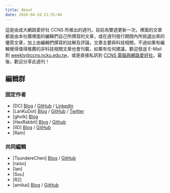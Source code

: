 ```yaml
---
title: About
date: 2020-04-28 21:55:04
---
```


這是由成大網路愛好社 CCNS 所推出的週刊，目前為雙週更新一次，裡面的文章都是由本社團裡面的編輯們自己所撰寫的文章，或在週刊發行期間內所挑選出來的優質文章，加上由編輯們撰寫的註解及評論，文章主要與科技相關，不過如果有編輯覺得值得推薦的非科技相關文章也會刊載，如果有任何建議，歡迎發送 E-Mail 到 weekly@ccns.ncku.edu.tw，或是直接私訊到 [CCNS 電腦與網路愛好社](https://www.facebook.com/ncku.ccns/)，最後，歡迎分享此週刊！

編輯群
---
### 固定作者
* [DC] [Blog](https://blog.danielchen.cc/) / [GitHub](https://github.com/d4n1elchen) / [LinkedIn](https://linkedin.com/in/d4n1el/)
* [LanKuDot] [Blog](https://airfishqi.blogspot.com/) / [GitHub](https://github.com/LanKuDot) / [Twitter](https://twitter.com/LanKuDot)
* [gholk] [Blog](//gholk.github.io)
* [HexRabbit] [Blog](//blog.hexrabbit.io) / [Github](//github.com/HexRabbit)
* [IID] [Blog](https://hackmd.io/@IID/IID-Heap) / [GitHub](https://github.com/IepIweidieng)
* [Rain]

### 共同編輯
* [TsundereChen] [Blog](https://blog.tsunderechen.io) / [GitHub](https://github.com/TsundereChen)
* [raiso]
* [Ian]
* [Sou]
* [R2]
* [amikai] [Blog](https://amikai.github.io) / [GitHub](https://github.com/amikai)


